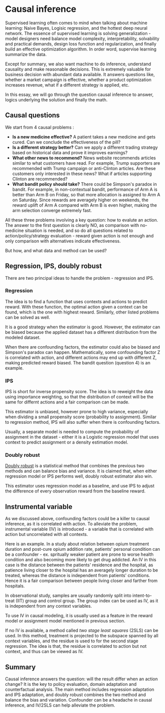 # Causal inference

Supervised learning often comes to mind when talking about machine learning: Naive Bayes, Logisic regression, and the hottest deep neural network. The essence of supervised learning is solving generalization - model designers need balance model complexity, interpretability, solvability and practical demands, design loss function and regularization, and finally build an effective optimization algorithm. In order word, supervise learning summarize the data. 

Except for summary, we also want machine to do inference, understand causality and make reasonable decisions. This is extremely valuable for business decision with abundant data available. It answers questions like, whether a market campaign is effective, whether a product optimization increases revenue, what if a different strategy is applied, etc.

In this essay, we will go through the question causal inference to answer, logics underlying the solution and finally the math.

## Causal questions
We start from 4 causal problems :  
* __Is a new medicine effective?__ A patient takes a new medicine and gets cured. Can we conclude the effectiveness of the pill? 
* __Is a different strategy better?__ Can we apply a different trading strategy based on historical data and prove it improves earnings?
* __What other news to recommend?__ News website recommends articles similar to what customers have read. For example, Trump supporters are recommended with Trump campaign or anti-Clinton articles. Are these customers only interested in these news? What if articles supporting Clinton are recommended?
* __What bandit policy should take?__ There could be Simpson's paradox in bandit. For example, in non-contextual bandit, performance of Arm A is better than Arm B on Friday, so that more allocation is assigned to Arm A on Saturday. Since rewards are averagely higher on weekends, the reward uplift of Arm A compared with Arm B is even higher, making the arm selection converge extremely fast.

All these three problems involving a key question: how to evalute an action. The answer to the first question is clearly NO, as comparison with no-medicine situation is needed, and so do all questions related to action/policy/strategy evaluation - reward given action is not enough and only comparison with alternatives indicate effectiveness. 

But how, and what data and method can be used?

## Regression, IPS, doubly robust
There are two principal ideas to handle the problem - regression and IPS.

### Regression
The idea is to find a function that uses contexts and actions to predict reward. With these function, the optimal action given a context can be found, which is the one with highest reward. Similarly, other listed problems can be solved as well. 

It is a good strategy when the estimator is good. However, the estimator can be biased because the applied dataset has a different distribution from the modeled dataset.

When there are confounding factors, the estimator could also be biased and Simpson's paradox can happen. Mathematically, some confounding factor Z is correlated with action, and different actions may end up with different Z, making predicted reward biased. The bandit question (question 4) is an example. 

### IPS
IPS is short for inverse propensity score. The idea is to reweight the data using importance weighting, so that the distribution of context will be the same for differnt actions and a fair comparison can be made. 

This estimator is unbiased, however prone to high variance, especially when dividing a small propensity score (probability to assignment). Similar to regression method, IPS will also suffer when there is confounding factors.

Usually, a separate model is needed to compute the probability of assignment in the dataset - either it is a Logistic regression model that uses context to predict assignment or a density estimation model.

### Doubly robust
[Doubly robust](https://arxiv.org/pdf/1103.4601.pdf) is a statistical method that combines the previous two methods and can balance bias and variance. It is claimed that, when either regression model or IPS performs well, doubly robust estimator also win. 

This estimator uses regression model as a baseline, and use IPS to adjust the difference of every observation reward from the baseline reward.

## Instrumental variable
As we discussed above, confounding factors could be a killer to causal inference, as it is correlated with action. To alleviate the problem, instrumental variable (IV) is introduced - a variable that is correlated with action but uncorrelated with all contexts. 

Here is an example. In a study about relation between opium treatment duration and post-cure opium addition rate, patients' personal condition can be a confounder - ex. spritually weaker patient are prone to worse health condition and also becoming more likely to get drug addicted. An IV in this case is the distance between the patients' residence and the hospital, as patience living closer to the hospital has an averagely longer duration to be treated, whereas the distance is independent from patients' conditions. Hence it is a fair comparison between people living closer and farther from hospitals.

In observational study, samples are usually randomly split into intent-to-treat (IIT) group and control group. The group index can be used as IV, as it is independent from any context variables. 

To use IV in causal modeling, it is usually used as a feature in the reward model or assignment model mentioned in previous section. 

If no IV is available, a method called _two stage least squares_ (2SLS) can be used. In this method, treatment is projected to the subspace spanned by all context variables, and the residue is used to for the second stage regression. The idea is that, the residue is correlated to action but not context, and thus can be viewed as IV. 

## Summary
Causal inference answers the question: will the result differ when an action change? It is the key to policy evaluation, domain adaptation and counterfactual analysis. The main method includes regression adaptation and IPS adaptation, and doubly robust combines the two method and balance the bias and variation. Confounder can be a headache in causal inference, and IV/2SLS can help alleviate the problem.
